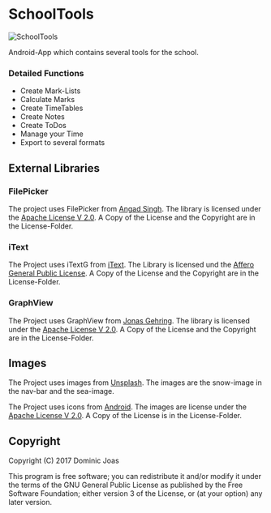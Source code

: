 # SchoolTools
![SchoolTools](https://bytebucket.org/domjos1994/schooltools/raw/dea543c20cd2b4939460fd95b1b05aadf3fa0ba5/app/src/main/res/mipmap-mdpi/ic_launcher.png?token=e6e38c1fccaa5dff028a1e8014f80bcbf09db83c)

Android-App which contains several tools for the school.<br>

### Detailed Functions
+ Create Mark-Lists
+ Calculate Marks
+ Create TimeTables
+ Create Notes
+ Create ToDos
+ Manage your Time
+ Export to several formats

## External Libraries

### FilePicker
The project uses FilePicker from [Angad Singh](https://github.com/angads25).
The library is licensed under the [Apache License V 2.0](https://www.apache.org/licenses/LICENSE-2.0).
A Copy of the License and the Copyright are in the License-Folder.


### iText
The Project uses iTextG from [iText](https://itextpdf.com/).
The Library is licensed und the [Affero General Public License](https://www.gnu.org/licenses/agpl-3.0.de.html).
A Copy of the License and the Copyright are in the License-Folder.

### GraphView
The Project uses GraphView from [Jonas Gehring](http://www.android-graphview.org/).
The library is licensed under the [Apache License V 2.0](https://www.apache.org/licenses/LICENSE-2.0).
A Copy of the License and the Copyright are in the License-Folder.

## Images

The Project uses images from [Unsplash](http://unsplash.com).
The images are the snow-image in the nav-bar and the sea-image.

The Project uses icons from [Android](https://google.github.io/material-design-icons/).
The images are license under the [Apache License V 2.0](https://www.apache.org/licenses/LICENSE-2.0).
A Copy of the License is in the License-Folder.

## Copyright
Copyright (C) 2017  Dominic Joas

This program is free software; you can redistribute it and/or
modify it under the terms of the GNU General Public License
as published by the Free Software Foundation; either version 3
of the License, or (at your option) any later version.